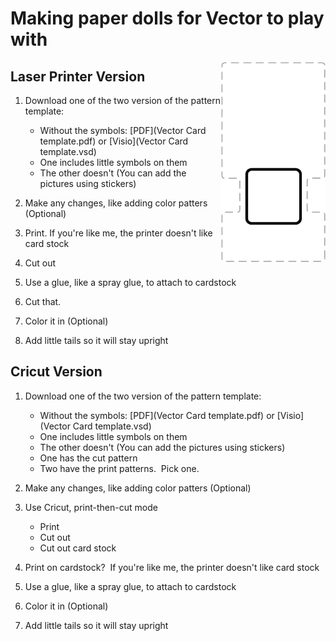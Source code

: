 # Making paper dolls for Vector to play with

<img style="float:right;height:240pt !important;width:auto;" src="Paper doll.png" />

## Laser Printer Version
1. Download one of the two version of the pattern template:

    * Without the symbols: [PDF](Vector Card template.pdf) or [Visio](Vector Card template.vsd)
    * One includes little symbols on them
    * The other doesn't (You can add the pictures using stickers)

2. Make any changes, like adding color patters (Optional)
3. Print.  If you're like me, the printer doesn't like card stock  
4. Cut out
5. Use a glue, like a spray glue, to attach to cardstock
6. Cut that.
7. Color it in (Optional)
8. Add little tails so it will stay upright


## Cricut Version
1. Download one of the two version of the pattern template:

    * Without the symbols: [PDF](Vector Card template.pdf) or [Visio](Vector Card template.vsd)
    * One includes little symbols on them
    * The other doesn't (You can add the pictures using stickers)
    * One has the cut pattern
    * Two have the print patterns.  Pick one.

2. Make any changes, like adding color patters (Optional)
3. Use Cricut, print-then-cut mode

    * Print
    * Cut out
    * Cut out card stock

4. Print on cardstock?  If you're like me, the printer doesn't like card stock  
5. Use a glue, like a spray glue, to attach to cardstock
6. Color it in (Optional)
7. Add little tails so it will stay upright
